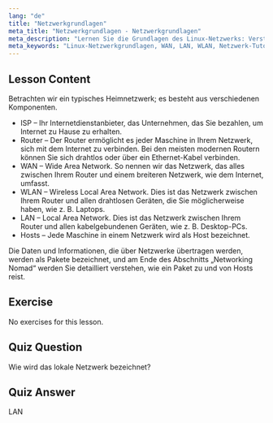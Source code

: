 ```yaml
---
lang: "de"
title: "Netzwerkgrundlagen"
meta_title: "Netzwerkgrundlagen - Netzwerkgrundlagen"
meta_description: "Lernen Sie die Grundlagen des Linux-Netzwerks: Verstehen Sie WAN, LAN, WLAN, Router und Hosts. Beginnen Sie Ihre Netzwerk-Reise mit diesem Leitfaden für Anfänger!"
meta_keywords: "Linux-Netzwerkgrundlagen, WAN, LAN, WLAN, Netzwerk-Tutorial, Linux für Anfänger, Netzwerk-Leitfaden, Linux-Konzepte"
---
```


## Lesson Content

Betrachten wir ein typisches Heimnetzwerk; es besteht aus verschiedenen Komponenten.

- ISP – Ihr Internetdienstanbieter, das Unternehmen, das Sie bezahlen, um Internet zu Hause zu erhalten.
- Router – Der Router ermöglicht es jeder Maschine in Ihrem Netzwerk, sich mit dem Internet zu verbinden. Bei den meisten modernen Routern können Sie sich drahtlos oder über ein Ethernet-Kabel verbinden.
- WAN – Wide Area Network. So nennen wir das Netzwerk, das alles zwischen Ihrem Router und einem breiteren Netzwerk, wie dem Internet, umfasst.
- WLAN – Wireless Local Area Network. Dies ist das Netzwerk zwischen Ihrem Router und allen drahtlosen Geräten, die Sie möglicherweise haben, wie z. B. Laptops.
- LAN – Local Area Network. Dies ist das Netzwerk zwischen Ihrem Router und allen kabelgebundenen Geräten, wie z. B. Desktop-PCs.
- Hosts – Jede Maschine in einem Netzwerk wird als Host bezeichnet.

Die Daten und Informationen, die über Netzwerke übertragen werden, werden als Pakete bezeichnet, und am Ende des Abschnitts „Networking Nomad“ werden Sie detailliert verstehen, wie ein Paket zu und von Hosts reist.

## Exercise

No exercises for this lesson.

## Quiz Question

Wie wird das lokale Netzwerk bezeichnet?

## Quiz Answer

LAN
